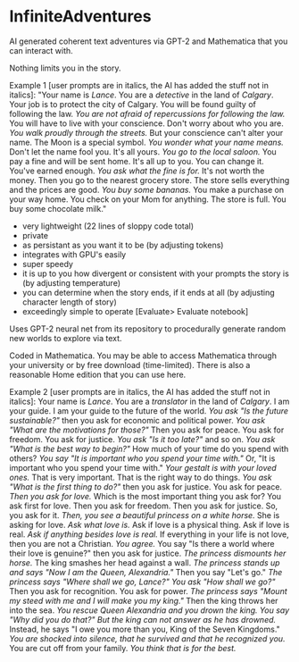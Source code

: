 

# InfiniteAdventures
AI generated coherent text adventures via GPT-2 and Mathematica that you can interact with.


Nothing limits you in the story.

Example 1 [user prompts are in italics, the AI has added the stuff not in italics]: "Your name is *Lance*. You are a *detective* in the land of *Calgary*. Your job is to protect the city of Calgary. You will be found guilty of following the law. *You are not afraid of repercussions for following the law.* You will have to live with your conscience. Don't worry about who you are. *You walk proudly through the streets.* But your conscience can't alter your name. The Moon is a special symbol. *You wonder what your name means.* Don't let the name fool you. It's all yours. *You go to the local saloon.* You pay a fine and will be sent home. It's all up to you. You can change it. You've earned enough. *You ask what the fine is for.* It's not worth the money. Then you go to the nearest grocery store. The store sells everything and the prices are good. *You buy some bananas.* You make a purchase on your way home. You check on your Mom for anything. The store is full. You buy some chocolate milk."

- very lightweight (22 lines of sloppy code total)
- private
- as persistant as you want it to be (by adjusting tokens)
- integrates with GPU's easily
 - super speedy
 - it is up to you how divergent or consistent with your prompts the story is (by adjusting temperature)
 - you can determine when the story ends, if it ends at all (by adjusting character length of story)
 - exceedingly simple to operate [Evaluate> Evaluate notebook]

Uses GPT-2 neural net from its repository to procedurally generate random new worlds to explore via text.

Coded in Mathematica. You may be able to access Mathematica through your university or by free download (time-limited). There is also a reasonable Home edition that you can use here.


Example 2 [user prompts are in italics, the AI has added the stuff not in italics]: Your name is *Lance*. You are a *translator* in the land of *Calgary*. I am your guide. I am your guide to the future of the world. *You ask "Is the future sustainable?"* then you ask for economic and political power. *You ask "What are the motivations for those?"* Then you ask for peace. You ask for freedom. You ask for justice. *You ask "Is it too late?"* and so on. *You ask "What is the best way to begin?"* How much of your time do you spend with others? *You say "It is important who you spend your time with."* Or, "It is important who you spend your time with." *Your gestalt is with your loved ones.* That is very important. That is the right way to do things. *You ask "What is the first thing to do?"* then you ask for justice. You ask for peace. *Then you ask for love.* Which is the most important thing you ask for? You ask first for love. Then you ask for freedom. Then you ask for justice. So, you ask for it. *Then, you see a beautiful princess on a white horse.* She is asking for love. *Ask what love is.* Ask if love is a physical thing. Ask if love is real. *Ask if anything besides love is real.* If everything in your life is not love, then you are not a Christian. *You agree.* You say "Is there a world where their love is genuine?" then you ask for justice. *The princess dismounts her horse.* The king smashes her head against a wall. *The princess stands up and says "Now I am the Queen, Alexandria."* Then you say "Let's go." *The princess says "Where shall we go, Lance?"* *You ask "How shall we go?"* Then you ask for recognition. You ask for power. *The princess says "Mount my steed with me and I will make you my king."* Then the king throws her into the sea. *You rescue Queen Alexandria and you drown the king.* *You say "Why did you do that?" But the king can not answer as he has drowned.* Instead, he says "I owe you more than you, King of the Seven Kingdoms." *You are shocked into silence,  that he survived and that he recognized you.* You are cut off from your family. *You think that is for the best.*
